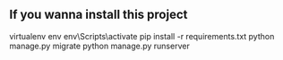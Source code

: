 
## If you wanna install this project
virtualenv env
env\Scripts\activate
pip install -r requirements.txt
python manage.py migrate
python manage.py runserver
```

